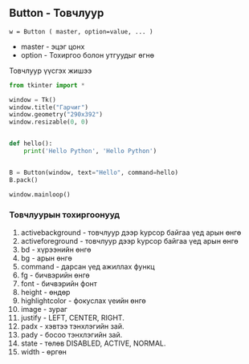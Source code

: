 ## Button - Товчлуур

`w = Button ( master, option=value, ... )`

- master - эцэг цонх
- option - Тохиргоо болон утгуудыг өгнө

Товчлуур үүсгэх жишээ

```python
from tkinter import *

window = Tk()
window.title("Гарчиг")
window.geometry("290x392")
window.resizable(0, 0)


def hello():
    print('Hello Python', 'Hello Python')


B = Button(window, text="Hello", command=hello)
B.pack()

window.mainloop()
```

### Товчлуурын тохиргоонууд

1. activebackground - товчлуур дээр kурсор байгаа үед арын өнгө
2. activeforeground - товчлуур дээр kурсор байгаа үед арын өнгө
3. bd - хүрээнийн өнгө
4. bg - арын өнгө
5. command - дарсан үед ажиллах функц
6. fg - бичвэрийн өнгө
7. font - бичвэрийн фонт
8. height - өндөр
9. highlightcolor - фокуслах үеийн өнгө
10. image - зураг
11. justify - LEFT, CENTER, RIGHT.
12. padx - хэвтээ тэнхлэгийн зай.
13. pady - босоо тэнхлэгийн зай.
14. state - төлөв DISABLED, ACTIVE, NORMAL.
15. width - өргөн
